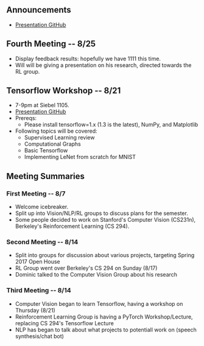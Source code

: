 <!--
 ______  __  ______  ______  __    
/\  ___\/\ \/\  ___\/\  __ \/\ \   
\ \___  \ \ \ \ \__ \ \  __ \ \ \  
 \/\_____\ \_\ \_____\ \_\ \_\ \_\ 
  \/_____/\/_/\/_____/\/_/\/_/\/_/ 

-->

## Announcements
- [Presentation GitHub](https://github.com/sig-ai/tf_workshop)

## Fourth Meeting -- 8/25
- Display feedback results: hopefully we have 1111 this time.
- Will will be giving a presentation on his research, directed towards the RL group.

## Tensorflow Workshop -- 8/21
- 7-9pm at Siebel 1105.
- [Presentation GitHub](https://github.com/sig-ai/tf_workshop)
- Prereqs:
  - Please install tensorflow=1.x (1.3 is the latest), NumPy, and Matplotlib
- Following topics will be covered:
  - Supervised Learning review
  - Computational Graphs
  - Basic Tensorflow
  - Implementing LeNet from scratch for MNIST

## Meeting Summaries
### First Meeting -- 8/7
- Welcome icebreaker.
- Split up into Vision/NLP/RL groups to discuss plans for the semester.
- Some people decided to work on Stanford's Computer Vision (CS231n), Berkeley's Reinforcement Learning (CS 294).

### Second Meeting -- 8/14
- Split into groups for discussion about various projects, targeting Spring 2017 Open House
- RL Group went over Berkeley's CS 294 on Sunday (8/17)
- Dominic talked to the Computer Vision Group about his research

### Third Meeting -- 8/14
- Computer Vision began to learn Tensorflow, having a workshop on Thursday (8/21)
- Reinforcement Learning Group is having a PyTorch Workshop/Lecture, replacing CS 294's Tensorflow Lecture
- NLP has began to talk about what projects to potentiall work on (speech synthesis/chat bot)

<!-- Honorary Chair: sudo -->
